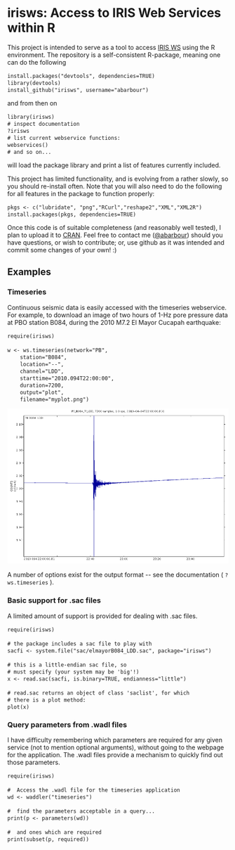 irisws: Access to IRIS Web Services within R
======

This project is intended to serve as a tool
to access
[IRIS WS](http://service.iris.edu/) using the R environment.
The repository is a self-consistent R-package, meaning
one can do the following
~~~~~{.R}
install.packages("devtools", dependencies=TRUE)
library(devtools)
install_github("irisws", username="abarbour")
~~~~~
and from then on
~~~~~{.R}
library(irisws)
# inspect documentation
?irisws
# list current webservice functions:
webservices()  
# and so on...
~~~~~
will load the package library
and print a list of features currently included.  

This project has limited functionality, and is evolving from
a rather slowly, so you should re-install often.
Note that you will also need to do the following
for all features in the package to function properly:
~~~~~{.R}
pkgs <- c("lubridate", "png","RCurl","reshape2","XML","XML2R")
install.packages(pkgs, dependencies=TRUE)
~~~~~

Once this code is of suitable
completeness (and reasonably well tested), 
I plan to upload it to [CRAN](http://cran.r-project.org/).
Feel free to contact me 
(<a href="https://github.com/abarbour" class="user-mention">@abarbour</a>)
should you have questions, or wish to contribute; or, use github as it was
intended and commit some changes of your own! :)

Examples
--------

### Timeseries

Continuous seismic data is easily accessed with the timeseries webservice.
For example, to download an image of two hours of 1-Hz pore pressure data
at PBO station B084, during the 2010 M7.2 El Mayor Cucapah earthquake:

~~~~~{.R}
require(irisws)

w <- ws.timeseries(network="PB",
	station="B084", 
	location="--", 
	channel="LDD",
	starttime="2010.094T22:00:00", 
	duration=7200, 
	output="plot", 
	filename="myplot.png")
~~~~~

<!---
# upon success, the data is loaded (an optional feature, but TRUE by default)
# (can plot "nativeRaster" objects only in R > 2.11)
if (exists("rasterImage")) {
   plot(1:2, type='n')
   rasterImage(querydata(w), 1.2, 1.27, 1.8, 1.73, interpolate=FALSE)
}

The result of the original query:
-->

![alt text](inst/sac/elmayorB084_LDD.png "Pore pressure at B084: 2010 El Mayor Cucapah M7.2")

A number of options exist for the output format -- see the documentation ( `?ws.timeseries` ).

### Basic support for .sac files

A limited amount of support is provided for dealing with
.sac files.

~~~~~{.R}
require(irisws)

# the package includes a sac file to play with
sacfi <- system.file("sac/elmayorB084_LDD.sac", package="irisws")

# this is a little-endian sac file, so
# must specify (your system may be 'big'!)
x <- read.sac(sacfi, is.binary=TRUE, endianness="little")

# read.sac returns an object of class 'saclist', for which
# there is a plot method:
plot(x)
~~~~~

### Query parameters from .wadl files

I have difficulty remembering which parameters are
required for any given service (not to mention optional
arguments), without going to the webpage for the application. 
The .wadl files provide
a mechanism to quickly find out those parameters.

~~~~~{.R}
require(irisws)

#  Access the .wadl file for the timeseries application
wd <- waddler("timeseries")

#  find the parameters acceptable in a query...
print(p <- parameters(wd))

#  and ones which are required
print(subset(p, required))
~~~~~
